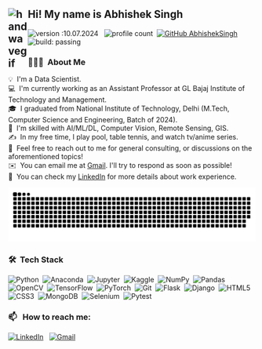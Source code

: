 <!--
**absingh22/absingh22** is a ✨ _special_ ✨ repository because its `README.md` (this file) appears on your GitHub profile.

Here are some ideas to get you started:

- 🔭 I’m currently working on ...
- 🌱 I’m currently learning ...
- 👯 I’m looking to collaborate on ...
- 🤔 I’m looking for help with ...
- 💬 Ask me about ...
- 📫 How to reach me: ...
- 😄 Pronouns: ...
- ⚡ Fun fact: ...
-->

## <h2 align="left">Hi! <img alt="handwavegif" src="https://user-images.githubusercontent.com/39513876/112366216-8cfe7400-8cfe-11eb-8116-7d3dbae20e97.gif" width='40' align='left'/> My name is Abhishek Singh</h2>
![version :10.07.2024](https://img.shields.io/badge/version-10.07.2024-informational) &nbsp;
![profile count](https://komarev.com/ghpvc/?username=absingh22&color=red)&nbsp;
[![GitHub AbhishekSingh](https://img.shields.io/github/followers/absingh22?label=follow&style=social)](https://github.com/absingh22)&nbsp;
![build: passing](https://img.shields.io/badge/build-passing-success)

### 👨🏻‍💻 &nbsp;About Me
💡 &nbsp;I'm a Data Scientist.\
💻 &nbsp;I'm currently working as an Assistant Professor at GL Bajaj Institute of Technology and Management.\
🎓 &nbsp;I graduated from National Institute of Technology, Delhi (M.Tech, Computer Science and Engineering, Batch of 2024).\
🌱 &nbsp;I'm skilled with AI/ML/DL, Computer Vision, Remote Sensing, GIS.\
✍️ &nbsp;In my free time, I play pool, table tennis, and watch tv/anime series.\
💬 &nbsp;Feel free to reach out to me for general consulting, or discussions on the aforementioned topics!\
✉️ &nbsp;You can email me at [Gmail](mailto:absingh2202@gmail.com). I'll try to respond as soon as possible!\
📄 &nbsp;You can check my [LinkedIn](https://www.linkedin.com/in/absingh2202/) for more details about work experience.


<picture>
  <source media="(prefers-color-scheme: dark)" srcset="https://raw.githubusercontent.com/platane/platane/output/github-contribution-grid-snake-dark.svg">
  <source media="(prefers-color-scheme: light)" srcset="https://raw.githubusercontent.com/platane/platane/output/github-contribution-grid-snake.svg">
  <img alt="github contribution grid snake animation" src="https://raw.githubusercontent.com/platane/platane/output/github-contribution-grid-snake.svg">
</picture>

### 🛠 &nbsp;Tech Stack

![Python](https://img.shields.io/badge/-Python-05122A?style=flat&logo=python)&nbsp;
![Anaconda](https://img.shields.io/badge/-Anaconda-05122A?style=flat&logo=anaconda)&nbsp;
![Jupyter](https://img.shields.io/badge/-Jupyter-05122A?style=flat&logo=jupyter)&nbsp;
![Kaggle](https://img.shields.io/badge/-Kaggle-05122A?style=flat&logo=kaggle)&nbsp;
![NumPy](https://img.shields.io/badge/-NumPy-05122A?style=flat&logo=numpy)&nbsp;
![Pandas](https://img.shields.io/badge/-Pandas-05122A?style=flat&logo=pandas)&nbsp;
![OpenCV](https://img.shields.io/badge/-OpenCV-05122A?style=flat&logo=opencv)&nbsp;
![TensorFlow](https://img.shields.io/badge/-TensorFlow-05122A?style=flat&logo=tensorflow)&nbsp;
![PyTorch](https://img.shields.io/badge/-PyTorch-05122A?style=flat&logo=pytorch)&nbsp;
![Git](https://img.shields.io/badge/-Git-05122A?style=flat&logo=git)&nbsp;
![Flask](https://img.shields.io/badge/-Flask-05122A?style=flat&logo=flask)&nbsp;
![Django](https://img.shields.io/badge/-Django-05122A?style=flat&logo=django)&nbsp;
![HTML5](https://img.shields.io/badge/-HTML5-05122A?style=flat&logo=html5)&nbsp;
![CSS3](https://img.shields.io/badge/-CSS3-05122A?style=flat&logo=css3)&nbsp;
![MongoDB](https://img.shields.io/badge/-MongoDB-05122A?style=flat&logo=mongodb)&nbsp;
![Selenium](https://img.shields.io/badge/-Selenium-05122A?style=flat&logo=selenium)&nbsp;
![Pytest](https://img.shields.io/badge/-Pytest-05122A?style=flat&logo=pytest)&nbsp;

###



### 📫 &nbsp; How to reach me:

<a href="https://www.linkedin.com/in/absingh2202/"><img alt="LinkedIn" src="https://img.shields.io/badge/linkedin%20-%230077B5.svg?&style=flat&logo=linkedin&logoColor=white"/></a> &nbsp;
<a href="mailto:absingh2202@gmail.com"><img alt="Gmail" src="https://img.shields.io/badge/Gmail-D14836?style=flat&logo=gmail&logoColor=white" /></a> &nbsp;
